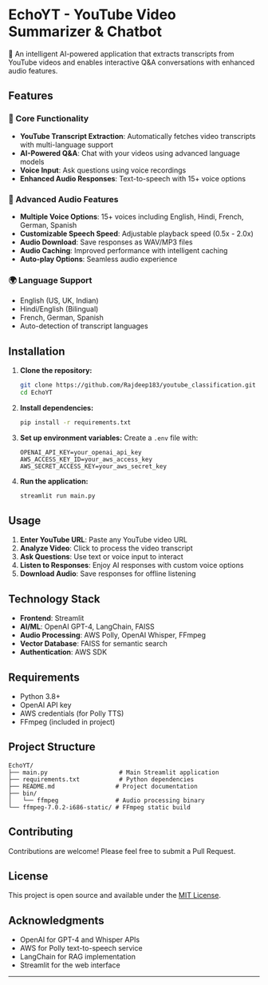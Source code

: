 # EchoYT - YouTube Video Summarizer & Chatbot

🎥 An intelligent AI-powered application that extracts transcripts from YouTube videos and enables interactive Q&A conversations with enhanced audio features.

## Features

### 🎯 Core Functionality
- **YouTube Transcript Extraction**: Automatically fetches video transcripts with multi-language support
- **AI-Powered Q&A**: Chat with your videos using advanced language models
- **Voice Input**: Ask questions using voice recordings
- **Enhanced Audio Responses**: Text-to-speech with 15+ voice options

### 🎵 Advanced Audio Features
- **Multiple Voice Options**: 15+ voices including English, Hindi, French, German, Spanish
- **Customizable Speech Speed**: Adjustable playback speed (0.5x - 2.0x)
- **Audio Download**: Save responses as WAV/MP3 files
- **Audio Caching**: Improved performance with intelligent caching
- **Auto-play Options**: Seamless audio experience

### 🌍 Language Support
- English (US, UK, Indian)
- Hindi/English (Bilingual)
- French, German, Spanish
- Auto-detection of transcript languages

## Installation

1. **Clone the repository:**
   ```bash
   git clone https://github.com/Rajdeep183/youtube_classification.git
   cd EchoYT
   ```

2. **Install dependencies:**
   ```bash
   pip install -r requirements.txt
   ```

3. **Set up environment variables:**
   Create a `.env` file with:
   ```
   OPENAI_API_KEY=your_openai_api_key
   AWS_ACCESS_KEY_ID=your_aws_access_key
   AWS_SECRET_ACCESS_KEY=your_aws_secret_key
   ```

4. **Run the application:**
   ```bash
   streamlit run main.py
   ```

## Usage

1. **Enter YouTube URL**: Paste any YouTube video URL
2. **Analyze Video**: Click to process the video transcript
3. **Ask Questions**: Use text or voice input to interact
4. **Listen to Responses**: Enjoy AI responses with custom voice options
5. **Download Audio**: Save responses for offline listening

## Technology Stack

- **Frontend**: Streamlit
- **AI/ML**: OpenAI GPT-4, LangChain, FAISS
- **Audio Processing**: AWS Polly, OpenAI Whisper, FFmpeg
- **Vector Database**: FAISS for semantic search
- **Authentication**: AWS SDK

## Requirements

- Python 3.8+
- OpenAI API key
- AWS credentials (for Polly TTS)
- FFmpeg (included in project)

## Project Structure

```
EchoYT/
├── main.py                    # Main Streamlit application
├── requirements.txt           # Python dependencies
├── README.md                 # Project documentation
├── bin/
│   └── ffmpeg                # Audio processing binary
└── ffmpeg-7.0.2-i686-static/ # FFmpeg static build
```

## Contributing

Contributions are welcome! Please feel free to submit a Pull Request.

## License

This project is open source and available under the [MIT License](LICENSE).


## Acknowledgments

- OpenAI for GPT-4 and Whisper APIs
- AWS for Polly text-to-speech service
- LangChain for RAG implementation
- Streamlit for the web interface

---



